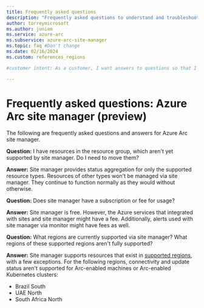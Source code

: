 ```yaml
---
title: Frequently asked questions
description: "Frequently asked questions to understand and troubleshoot Azure Arc sites and site manager"
author: torreymicrosoft
ms.author: juniem
ms.service: azure-arc
ms.subservice: azure-arc-site-manager
ms.topic: faq #Don't change
ms.date: 02/16/2024
ms.custom: references_regions

#customer intent: As a customer, I want answers to questions so that I can answer my own questions.

---
```


# Frequently asked questions: Azure Arc site manager (preview)

The following are frequently asked questions and answers for Azure Arc site manager.

**Question:** I have resources in the resource group, which aren't yet supported by site manager. Do I need to move them?

**Answer:** Site manager provides status aggregation for only the supported resource types. Resources of other types won't be managed via site manager. They continue to function normally as they would without otherwise.

**Question:** Does site manager have a subscription or fee for usage?

**Answer:** Site manager is free. However, the Azure services that integrated with sites and site manager might have a fee. Additionally, alerts used with site manager via monitor might have fees as well.

**Question:** What regions are currently supported via site manager? What regions of these supported regions aren't fully supported?

**Answer:** Site manager supports resources that exist in [supported regions](https://azure.microsoft.com/explore/global-infrastructure/products-by-region/?products=azure-arc&regions=all), with a few exceptions. For the following regions, connectivity and update status aren't supported for Arc-enabled machines or Arc-enabled Kubernetes clusters:

* Brazil South
* UAE North
* South Africa North
